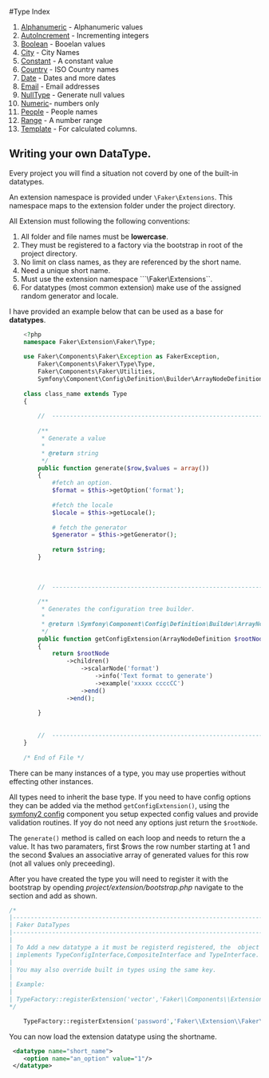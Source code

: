 #Type Index
1. [Alphanumeric](alphanumeric.md) - Alphanumeric values
2. [AutoIncrement](autoincrement.md) - Incrementing integers
3. [Boolean](boolean.md) - Booelan values
4. [City](city.md)  - City Names
5. [Constant](constant.md) - A constant value
6. [Country](country.md) - ISO Country names
7. [Date](date.md)  - Dates and more dates
8. [Email](email.md) - Email addresses     
9. [NullType](null.md) - Generate null values
10. [Numeric](numeric.md)- numbers only
11. [People](people.md) - People names
12. [Range](range.md) - A number range
13. [Template](template.md) - For calculated  columns.

## Writing your own DataType.

Every project you will find a situation not coverd by one of the built-in datatypes. 

An extension namespace is provided under ```\Faker\Extensions```. This namespace maps to the extension folder under the project directory.

All Extension must following the following conventions:

1. All folder and file names must be **lowercase**.
2. They must be registered to a factory via the bootstrap in root of the project directory.
3. No limit on class names, as they are referenced by the short name.
4. Need a unique short name.
5. Must use the extension namespace ```\Faker\Extensions``. 
6. For datatypes (most common extension) make use of the assigned random generator and locale. 

I have provided an example below that can be used as a base for **datatypes**.

```php
    <?php
    namespace Faker\Extension\Faker\Type;
    
    use Faker\Components\Faker\Exception as FakerException,
        Faker\Components\Faker\Type\Type,
        Faker\Components\Faker\Utilities,
        Symfony\Component\Config\Definition\Builder\ArrayNodeDefinition;
    
    class class_name extends Type
    {
    
        //  -------------------------------------------------------------------------
    
        /**
         * Generate a value
         * 
         * @return string 
         */
        public function generate($row,$values = array())
        {
            #fetch an option.    
            $format = $this->getOption('format');
            
            #fetch the locale
            $locale = $this->getLocale();
            
            # fetch the generator
            $generator = $this->getGenerator();
            
            return $string;
        }
        
        
       
        //  -------------------------------------------------------------------------
        
        /**
         * Generates the configuration tree builder.
         *
         * @return \Symfony\Component\Config\Definition\Builder\ArrayNodeDefinition 
         */
        public function getConfigExtension(ArrayNodeDefinition $rootNode)
        {
            return $rootNode
                ->children()
                    ->scalarNode('format')
                        ->info('Text format to generate')
                        ->example('xxxxx ccccCC')
                    ->end()
                ->end();
                
        }
        
        
        //  -------------------------------------------------------------------------
    }
    
    /* End of File */
```

There can be many instances of a type, you may use properties without effecting other instances. 

All types need to inherit the base type. If you need to have config options they can be added via the method ```getConfigExtension()```, using the [symfony2 config](https://github.com/symfony/Config) component you setup expected config values and provide validation routines. If yoy do not need any options just return the ```$rootNode```.

The ```generate()``` method is called on each loop and needs to return the a value. It has two paramaters, first $rows the row number starting at 1 and the second $values an associative array of generated values for this row (not all values only preceeding).

After you have created the type you will need to register it with the bootstrap by opending _project/extension/bootstrap.php_  navigate to the section and add as shown. 

```php
/*
|--------------------------------------------------------------------------
| Faker DataTypes
|--------------------------------------------------------------------------
| 
| To Add a new datatype a it must be registerd registered, the  object
| implements TypeConfigInterface,CompositeInterface and TypeInterface.
|
| You may also override built in types using the same key.
|
| Example:
|
| TypeFactory::registerExtension('vector','Faker\\Components\\Extension\\Faker\\Type\\Vector');
*/

    TypeFactory::registerExtension('password','Faker\\Extension\\Faker\\Type\\Password');
```

You can now load the extension datatype using the shortname.

```xml
 <datatype name="short_name">
    <option name="an_option" value="1"/>
 </datatype>
```